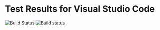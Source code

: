 # Test Results for Visual Studio Code

[![Build Status](https://travis-ci.org/tp/vscode-test-results.svg?branch=master)](https://travis-ci.org/tp/vscode-test-results)
[![Build status](https://ci.appveyor.com/api/projects/status/ebow4jka6nd8ta3d?svg=true)](https://ci.appveyor.com/project/tp/vscode-test-results)

